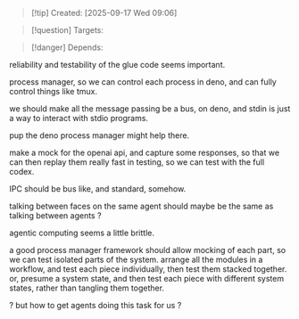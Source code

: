 
>[!tip] Created: [2025-09-17 Wed 09:06]

>[!question] Targets: 

>[!danger] Depends: 

reliability and testability of the glue code seems important.

process manager, so we can control each process in deno, and can fully control things like tmux.

we should make all the message passing be a bus, on deno, and stdin is just a way to interact with stdio programs.

pup the deno process manager might help there.

make a mock for the openai api, and capture some responses, so that we can then replay them really fast in testing, so we can test with the full codex.

IPC should be bus like, and standard, somehow.

talking between faces on the same agent should maybe be the same as talking between agents ?

agentic computing seems a little brittle.

a good process manager framework should allow mocking of each part, so we can test isolated parts of the system.
arrange all the modules in a workflow, and test each piece individually, then test them stacked together.
or, presume a system state, and then test each piece with different system states, rather than tangling them together.

? but how to get agents doing this task for us ?

